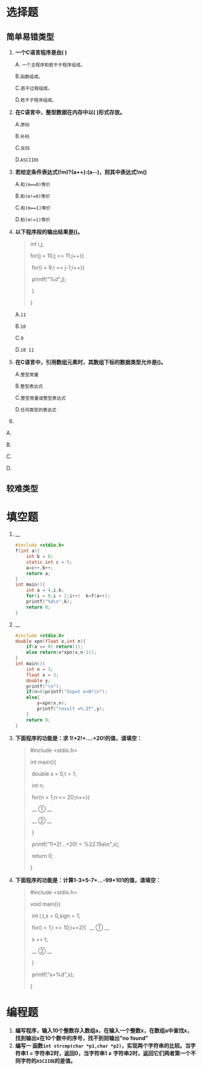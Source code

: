 # 选择题

## 简单易错类型

1. **一个C语言程序是由( )**

   A. `一个主程序和若干子程序组成。`

   B.`函数组成。`

   C.`若干过程组成。`

   D.`若干子程序组成。`

2. **在C语言中，整型数据在内存中以( )形式存放。**

   A.`原码`

   B.`补码`

   C.`反码`

   D.`ASCII码`

3. **若给定条件表达式(!m)?(a++):(a--)，则其中表达式!m()**

   A.`和(m==0)等价`

   B.`和(m!=0)等价`

   C.`和(m==1)等价`

   D.`和(m!=1)等价`

4. **以下程序段的输出结果是()。**

   > int i,j;
   >
   > for(j = 10;j <= 11;j++){
   >
   > ​	for(i = 9;i == j-1;i++){
   >
   > ​		printf("%d",j);
   >
   > ​	}
   >
   > }

   A.`11`

   B.`10`

   C.`9`

   D.`10 11`

6. **在C语言中，引用数组元素时，其数组下标的数据类型允许是()。**

   A.`整型常量`

   B.`整型表达式`

   C.`整型常量或整型表达式`

   D.`任何类型的表达式`

7. 

   A.

   B.

   C.

   D.

## 较难类型

# 填空题

1. __

   ```c
   #include <stdio.h>
   f(int a){
       int b = 0;
       static int c = 5;
       a=c++,b++;
       return a;
   }
   int main(){
       int a = 4,i,k;
       for(i = 0;i < 2;i++)  k=f(a++);
       printf("%d\n",k);
       return 0;
   }
   ```

2. __

   ```c
   #include <stdio.h>
   double xpn(float x,int n){
       if(a == 0) return(1);
       else return(x*xpn(x,n-1));
   }
   int main(){
       int n = 3;
       float x = 3;
       double y;
       printf("\n");
       if(n<0)printf("Input n<0!\n");
       else{
           y=xpn(x,n);
           printf("result =%.2f",y);
       }
       return 0;
   }
   ```

3. **下面程序的功能是：求 1!+2!+....+20!的值，请填空：**

   > #include <stdio.h>
   >
   > 
   >
   > int main(){
   >
   > ​	double s = 0,t = 1;
   >
   > ​	int n;
   >
   > ​	for(n = 1;n <= 20;n++){
   >
   > ​		__ ① __
   >
   > ​		__ ② __
   >
   > ​	}
   >
   > ​	printf("1!+2!...+20! = %22.15e\n",s);
   >
   > ​	return 0;
   >
   > }

4. **下面程序的功能是：计算1-3+5-7+...-99+101的值，请填空：**

   > #include <stdio.h>
   >
   > void main(){
   >
   > ​	int i,t,s = 0,sign = 1; 
   >
   > ​	for(i = 1;i <= 10;i+=2){
   > ​		__ ① __
   >
   > ​		s += t;
   >
   > ​		__ ② __
   >
   > ​	}
   >
   > ​	printf("s=%d",s);
   >
   > }

# 编程题

1. **编写程序，输入10个整数存入数组a，在输入一个整数x，在数组a中查找x，找到输出x在10个数中的序号，找不到则输出"no found"**
2. **编写一 函数`int strcmp(char *p1,char *p2)`，实现两个字符串的比较。当字符串1 = 字符串2时，返回0，当字符串1 ≠ 字符串2时，返回它们两者第一个不同字符的`ASCII码`的差值。**
